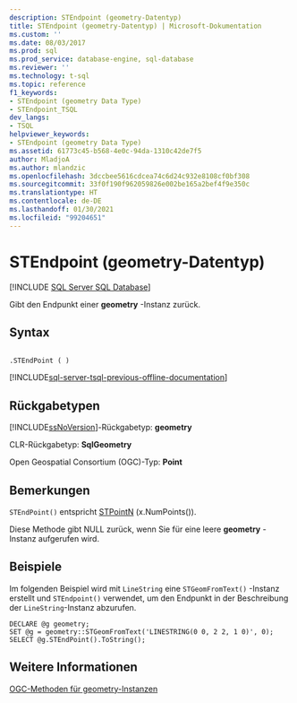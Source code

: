 ```yaml
---
description: STEndpoint (geometry-Datentyp)
title: STEndpoint (geometry-Datentyp) | Microsoft-Dokumentation
ms.custom: ''
ms.date: 08/03/2017
ms.prod: sql
ms.prod_service: database-engine, sql-database
ms.reviewer: ''
ms.technology: t-sql
ms.topic: reference
f1_keywords:
- STEndpoint (geometry Data Type)
- STEndpoint_TSQL
dev_langs:
- TSQL
helpviewer_keywords:
- STEndpoint (geometry Data Type)
ms.assetid: 61773c45-b568-4e0c-94da-1310c42de7f5
author: MladjoA
ms.author: mlandzic
ms.openlocfilehash: 3dccbee5616cdcea74c6d24c932e8108cf0bf308
ms.sourcegitcommit: 33f0f190f962059826e002be165a2bef4f9e350c
ms.translationtype: HT
ms.contentlocale: de-DE
ms.lasthandoff: 01/30/2021
ms.locfileid: "99204651"
---
```

# <a name="stendpoint-geometry-data-type"></a>STEndpoint (geometry-Datentyp)
[!INCLUDE [SQL Server SQL Database](../../includes/applies-to-version/sql-asdb.md)]

Gibt den Endpunkt einer **geometry** -Instanz zurück.
  
## <a name="syntax"></a>Syntax  
  
```  
  
.STEndPoint ( )  
```  
  
[!INCLUDE[sql-server-tsql-previous-offline-documentation](../../includes/sql-server-tsql-previous-offline-documentation.md)]

## <a name="return-types"></a>Rückgabetypen
 [!INCLUDE[ssNoVersion](../../includes/ssnoversion-md.md)]-Rückgabetyp: **geometry**  
  
 CLR-Rückgabetyp: **SqlGeometry**  
  
 Open Geospatial Consortium (OGC)-Typ: **Point**  
  
## <a name="remarks"></a>Bemerkungen  
 `STEndPoint()` entspricht [STPointN](../../t-sql/spatial-geometry/stpointn-geometry-data-type.md) (x.NumPoints()).  
  
 Diese Methode gibt NULL zurück, wenn Sie für eine leere **geometry** -Instanz aufgerufen wird.  
  
## <a name="examples"></a>Beispiele  
 Im folgenden Beispiel wird mit `LineString` eine `STGeomFromText()` -Instanz erstellt und `STEndpoint()` verwendet, um den Endpunkt in der Beschreibung der `LineString`-Instanz abzurufen.  
  
```  
DECLARE @g geometry;  
SET @g = geometry::STGeomFromText('LINESTRING(0 0, 2 2, 1 0)', 0);  
SELECT @g.STEndPoint().ToString();  
```  
  
## <a name="see-also"></a>Weitere Informationen  
 [OGC-Methoden für geometry-Instanzen](../../t-sql/spatial-geometry/ogc-methods-on-geometry-instances.md)  
  
  

